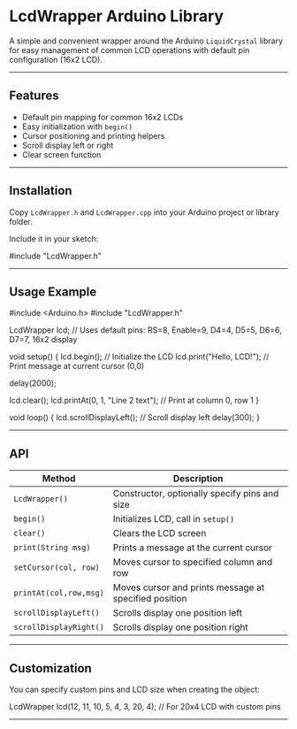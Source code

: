# LcdWrapper Arduino Library

A simple and convenient wrapper around the Arduino `LiquidCrystal` library for easy management of common LCD operations with default pin configuration (16x2 LCD).

---

## Features

- Default pin mapping for common 16x2 LCDs
- Easy initialization with `begin()`
- Cursor positioning and printing helpers
- Scroll display left or right
- Clear screen function

---

## Installation

Copy `LcdWrapper.h` and `LcdWrapper.cpp` into your Arduino project or library folder.

Include it in your sketch:

#include "LcdWrapper.h"

---

## Usage Example

#include <Arduino.h>
#include "LcdWrapper.h"

LcdWrapper lcd;  // Uses default pins: RS=8, Enable=9, D4=4, D5=5, D6=6, D7=7, 16x2 display

void setup() {
  lcd.begin();              // Initialize the LCD
  lcd.print("Hello, LCD!"); // Print message at current cursor (0,0)
  
  delay(2000);
  
  lcd.clear();
  lcd.printAt(0, 1, "Line 2 text");  // Print at column 0, row 1
}

void loop() {
  lcd.scrollDisplayLeft();  // Scroll display left
  delay(300);
}

---

## API

| Method                 | Description                                          |
|------------------------|------------------------------------------------------|
| `LcdWrapper()`         | Constructor, optionally specify pins and size        |
| `begin()`              | Initializes LCD, call in `setup()`                    |
| `clear()`              | Clears the LCD screen                                 |
| `print(String msg)`    | Prints a message at the current cursor                |
| `setCursor(col, row)`  | Moves cursor to specified column and row              |
| `printAt(col,row,msg)` | Moves cursor and prints message at specified position |
| `scrollDisplayLeft()`  | Scrolls display one position left                      |
| `scrollDisplayRight()` | Scrolls display one position right                     |

---

## Customization

You can specify custom pins and LCD size when creating the object:

LcdWrapper lcd(12, 11, 10, 5, 4, 3, 20, 4);  // For 20x4 LCD with custom pins

---
